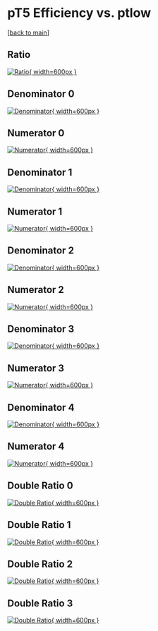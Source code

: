 # pT5 Efficiency vs. ptlow

[[back to main](./)]



## Ratio

[![Ratio](../mtv/var/pT5_vtr_211_-1_eff_ptlow.png){ width=600px }](../mtv/var/pT5_vtr_211_-1_eff_ptlow.pdf)

## Denominator 0

[![Denominator](../mtv/den/pT5_vtr_211_-1_eff_ptlow_den0.png){ width=600px }](../mtv/den/pT5_vtr_211_-1_eff_ptlow_den0.pdf)

## Numerator 0

[![Numerator](../mtv/num/pT5_vtr_211_-1_eff_ptlow_num0.png){ width=600px }](../mtv/num/pT5_vtr_211_-1_eff_ptlow_num0.pdf)

## Denominator 1

[![Denominator](../mtv/den/pT5_vtr_211_-1_eff_ptlow_den1.png){ width=600px }](../mtv/den/pT5_vtr_211_-1_eff_ptlow_den1.pdf)

## Numerator 1

[![Numerator](../mtv/num/pT5_vtr_211_-1_eff_ptlow_num1.png){ width=600px }](../mtv/num/pT5_vtr_211_-1_eff_ptlow_num1.pdf)

## Denominator 2

[![Denominator](../mtv/den/pT5_vtr_211_-1_eff_ptlow_den2.png){ width=600px }](../mtv/den/pT5_vtr_211_-1_eff_ptlow_den2.pdf)

## Numerator 2

[![Numerator](../mtv/num/pT5_vtr_211_-1_eff_ptlow_num2.png){ width=600px }](../mtv/num/pT5_vtr_211_-1_eff_ptlow_num2.pdf)

## Denominator 3

[![Denominator](../mtv/den/pT5_vtr_211_-1_eff_ptlow_den3.png){ width=600px }](../mtv/den/pT5_vtr_211_-1_eff_ptlow_den3.pdf)

## Numerator 3

[![Numerator](../mtv/num/pT5_vtr_211_-1_eff_ptlow_num3.png){ width=600px }](../mtv/num/pT5_vtr_211_-1_eff_ptlow_num3.pdf)

## Denominator 4

[![Denominator](../mtv/den/pT5_vtr_211_-1_eff_ptlow_den4.png){ width=600px }](../mtv/den/pT5_vtr_211_-1_eff_ptlow_den4.pdf)

## Numerator 4

[![Numerator](../mtv/num/pT5_vtr_211_-1_eff_ptlow_num4.png){ width=600px }](../mtv/num/pT5_vtr_211_-1_eff_ptlow_num4.pdf)

## Double Ratio 0

[![Double Ratio](../mtv/ratio/pT5_vtr_211_-1_eff_ptlow_ratio0.png){ width=600px }](../mtv/ratio/pT5_vtr_211_-1_eff_ptlow_ratio0.pdf)

## Double Ratio 1

[![Double Ratio](../mtv/ratio/pT5_vtr_211_-1_eff_ptlow_ratio1.png){ width=600px }](../mtv/ratio/pT5_vtr_211_-1_eff_ptlow_ratio1.pdf)

## Double Ratio 2

[![Double Ratio](../mtv/ratio/pT5_vtr_211_-1_eff_ptlow_ratio2.png){ width=600px }](../mtv/ratio/pT5_vtr_211_-1_eff_ptlow_ratio2.pdf)

## Double Ratio 3

[![Double Ratio](../mtv/ratio/pT5_vtr_211_-1_eff_ptlow_ratio3.png){ width=600px }](../mtv/ratio/pT5_vtr_211_-1_eff_ptlow_ratio3.pdf)

